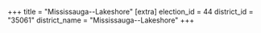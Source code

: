 +++
title = "Mississauga--Lakeshore"
[extra]
election_id = 44
district_id = "35061"
district_name = "Mississauga--Lakeshore"
+++

